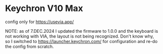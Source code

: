 # Keychron V10 Max

config only for https://usevia.app/

NOTE: as of 7.DEC.2024 I updated the firmware to 1.0.0 and the keyboard is not working with VIA,
the layout is not being recognized. Don't know why, so I switched to https://launcher.keychron.com/ for configuration
and re-do the config from scratch.
